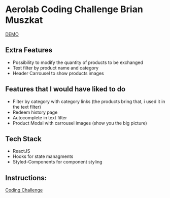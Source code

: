 # Aerolab Coding Challenge Brian Muszkat
<a href="https://aerolab-brianmusky-gmailcom.vercel.app/"> DEMO </a>


<h2> Extra Features </h2>
  <ul>
    <li>Possibility to modify the quantity of products to be exchanged</li>
    <li>Text filter by product name and category</li>
    <li>Header Carrousel to show products images</li>
  </ul>
  
<h2>Features that I would have liked to do</h2>
  <ul>
    <li>Filter by category with category links (the products bring that, i used it in the text filter)</li>
    <li>Redeem history page</li>
    <li>Autocomplete in text filter</li>
    <li>Product Modal with carrousel images (show you the big picture)</li>
  </ul>

     
<h2> Tech Stack </h2>
  <ul>
    <li>ReactJS</li>
    <li>Hooks for state managments</li>
    <li>Styled-Components for component styling</li>
  </ul>



<h2>Instructions: </h2> <a href="https://aerolab.co/coding-challenge-instructions?utm_campaign=Coding%20Challenge">Coding Challenge</a>
 
